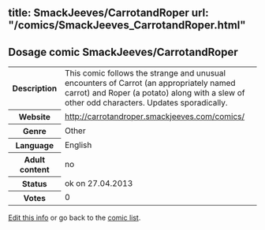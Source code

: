title: SmackJeeves/CarrotandRoper
url: "/comics/SmackJeeves_CarrotandRoper.html"
---
Dosage comic SmackJeeves/CarrotandRoper
-----------------------------------------

<p id="msg"></p>
<script type="text/javascript">
if (window.location.search === '?edit_info_mail=sent_ok') {
  var elem = document.getElementById("msg");
  elem.innerHTML = 'Edited information sucessfully sent.';
  elem.className = 'ok';
}
</script>
<table class="comicinfo">
<tr>
<th>Description</th><td>This comic follows the strange and unusual encounters of Carrot (an appropriately named carrot) and Roper (a potato) along with a slew of other odd characters. Updates sporadically.</td>
</tr>
<tr>
<th>Website</th><td><a href="http://carrotandroper.smackjeeves.com/comics/">http://carrotandroper.smackjeeves.com/comics/</a></td>
</tr>
<tr>
<th>Genre</th><td>Other</td>
</tr>
<tr>
<th>Language</th><td>English</td>
</tr>
<tr>
<th>Adult content</th><td>no</td>
</tr>
<tr>
<th>Status</th><td>ok on 27.04.2013</td>
</tr>
<tr>
<th>Votes</th><td>0</td>
</tr>
</table>

[Edit this info](SmackJeeves_CarrotandRoper_edit.html) or go back to the [comic list](../comic-index.html).
